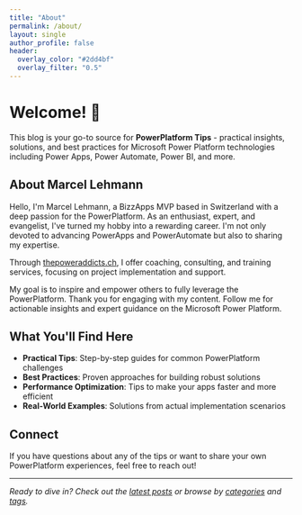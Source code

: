 ```yaml
---
title: "About"
permalink: /about/
layout: single
author_profile: false
header:
  overlay_color: "#2dd4bf"
  overlay_filter: "0.5"
---
```


# Welcome! 👋

This blog is your go-to source for **PowerPlatform Tips** - practical insights, solutions, and best practices for Microsoft Power Platform technologies including Power Apps, Power Automate, Power BI, and more.

## About Marcel Lehmann

Hello, I'm Marcel Lehmann, a BizzApps MVP based in Switzerland with a deep passion for the PowerPlatform. As an enthusiast, expert, and evangelist, I've turned my hobby into a rewarding career. I'm not only devoted to advancing PowerApps and PowerAutomate but also to sharing my expertise.

Through [thepoweraddicts.ch](https://thepoweraddicts.ch/), I offer coaching, consulting, and training services, focusing on project implementation and support.

My goal is to inspire and empower others to fully leverage the PowerPlatform. Thank you for engaging with my content. Follow me for actionable insights and expert guidance on the Microsoft Power Platform.

## What You'll Find Here

- **Practical Tips**: Step-by-step guides for common PowerPlatform challenges
- **Best Practices**: Proven approaches for building robust solutions
- **Performance Optimization**: Tips to make your apps faster and more efficient
- **Real-World Examples**: Solutions from actual implementation scenarios

## Connect

If you have questions about any of the tips or want to share your own PowerPlatform experiences, feel free to reach out!

---

*Ready to dive in? Check out the [latest posts](/posts/) or browse by [categories](/categories/) and [tags](/tags/).*
